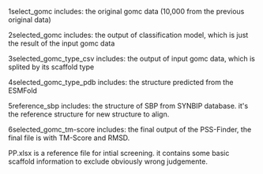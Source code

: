 1select_gomc includes:
  the original gomc data (10,000 from the previous original data)

2selected_gomc includes:
  the output of classification model, which is just the result of the input gomc data

3selected_gomc_type_csv includes:
  the output of input gomc data, which is splited by its scaffold type

4selected_gomc_type_pdb includes:
  the structure predicted from the ESMFold

5reference_sbp includes:
  the structure of SBP from SYNBIP database. it's the reference structure for new structure to align.

6selected_gomc_tm-score includes:
 the final output of the PSS-Finder, the final file is with TM-Score and RMSD.

PP.xlsx is a reference file for intial screening. it contains some basic scaffold information to exclude obviously wrong judgemente.

